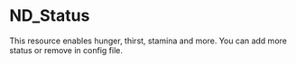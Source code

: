 # ND_Status
This resource enables hunger, thirst, stamina and more. You can add more status or remove in config file.
